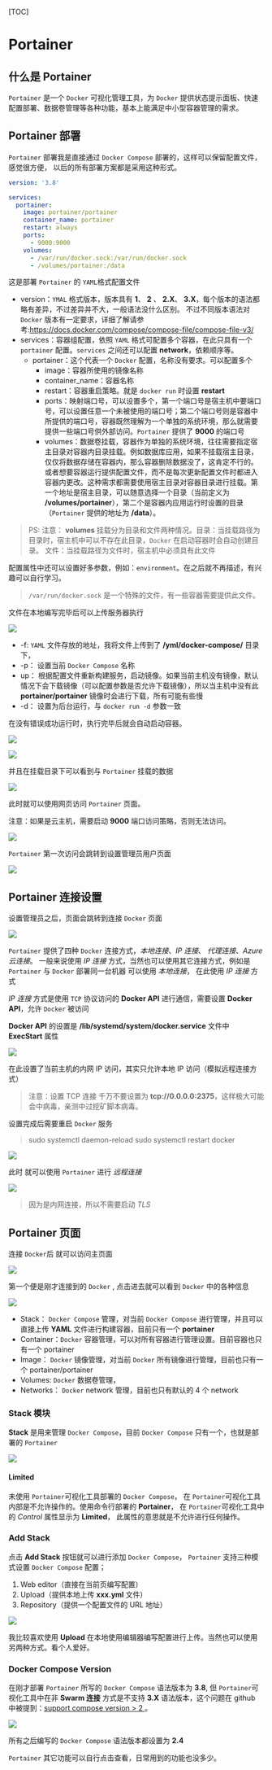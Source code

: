 [TOC]

# Portainer

## 什么是 Portainer

`Portainer` 是一个 `Docker` 可视化管理工具，为 `Docker` 提供状态提示面板、快速配置部署、数据卷管理等各种功能，基本上能满足中小型容器管理的需求。

## Portainer 部署

`Portainer` 部署我是直接通过 `Docker Compose` 部署的，这样可以保留配置文件，感觉很方便， 以后的所有部署方案都是采用这种形式。

```yml
version: '3.8'

services:
  portainer:
    image: portainer/portainer
    container_name: portainer
    restart: always
    ports:
      - 9000:9000
    volumes:
      - /var/run/docker.sock:/var/run/docker.sock
      - /volumes/portainer:/data
```

这是部署 `Portainer` 的 `YAML`格式配置文件

- version：`YMAL` 格式版本，版本具有 **1**、 **2** 、 **2.X**、 **3.X**，每个版本的语法都略有差异，不过差异并不大，一般语法没什么区别。 不过不同版本语法对 `Docker` 版本有一定要求，详细了解请参考:https://docs.docker.com/compose/compose-file/compose-file-v3/
- services：容器组配置，依照 `YAML` 格式可配置多个容器，在此只具有一个 `portainer` 配置。`services` 之间还可以配置 **network**，依赖顺序等。
  - portainer：这个代表一个 `Docker` 配置，名称没有要求。可以配置多个
    - image：容器所使用的镜像名称
    - container_name：容器名称
    - restart：容器重启策略。就是 `docker run` 时设置 **restart**
    - ports：映射端口号，可以设置多个，第一个端口号是宿主机中要端口号，可以设置任意一个未被使用的端口号；第二个端口号则是容器中所提供的端口号，容器既然理解为一个单独的系统环境，那么就需要提供一些端口号供外部访问。`Portainer` 提供了 **9000** 的端口号
    - volumes：数据卷挂载，容器作为单独的系统环境，往往需要指定宿主目录对容器内目录挂载。例如数据库应用，如果不挂载宿主目录，仅仅将数据存储在容器内，那么容器删除数据没了，这肯定不行的。或者想要容器运行提供配置文件，而不是每次更新配置文件时都进入容器内更改。这种需求都需要使用宿主目录对容器目录进行挂载。第一个地址是宿主目录，可以随意选择一个目录（当前定义为 **/volumes/portainer**），第二个是容器内应用运行时设置的目录（`Portainer` 提供的地址为 **/data**）。

> PS: 注意： **volumes** 挂载分为目录和文件两种情况。目录：当挂载路径为目录时，宿主机中可以不存在此目录，`Docker` 在启动容器时会自动创建目录。 文件：当挂载路径为文件时，宿主机中必须具有此文件

配置属性中还可以设置好多参数，例如：`environment`。在之后就不再描述，有兴趣可以自行学习。

> `/var/run/docker.sock` 是一个特殊的文件，有一些容器需要提供此文件。

文件在本地编写完毕后可以上传服务器执行

![](./images/01/11.png)

- -f: `YAML` 文件存放的地址，我将文件上传到了 **/yml/docker-compose/** 目录下，
- -p： 设置当前 `Docker Compose` 名称
- up： 根据配置文件重新构建服务，启动镜像。如果当前主机没有镜像，默认情况下会下载镜像（可以配置参数是否允许下载镜像），所以当主机中没有此 **portainer/portainer** 镜像时会进行下载，所有可能有些慢
- -d： 设置为后台运行，与 `docker run -d` 参数一致

在没有错误成功运行时，执行完毕后就会自动启动容器。

![](./images/01/12.png)

![](./images/01/12_01.png)

并且在挂载目录下可以看到与 `Portainer` 挂载的数据

![](./images/01/12_02.png)

此时就可以使用网页访问 `Portainer` 页面。

注意：如果是云主机，需要启动 **9000** 端口访问策略，否则无法访问。

![](./images/01/13.png)

`Portainer` 第一次访问会跳转到设置管理员用户页面

![](./images/01/14.png)

## Portainer 连接设置

设置管理员之后，页面会跳转到连接 `Docker` 页面

![](./images/01/15.png)

`Portainer` 提供了四种 `Docker` 连接方式，_本地连接_、_IP 连接_、 _代理连接_、_Azure 云连接_。
一般来说使用 _IP 连接_ 方式，当然也可以使用其它连接方式，例如是 `Portainer` 与 `Docker` 部署同一台机器
可以使用 _本地连接_， 在此使用 _IP 连接_ 方式

_IP 连接_ 方式是使用 `TCP` 协议访问的 **Docker API** 进行通信，需要设置 **Docker API**，允许 `Docker` 被访问

**Docker API** 的设置是 **/lib/systemd/system/docker.service** 文件中 **ExecStart** 属性

![](./images/01/16.png)

在此设置了当前主机的内网 IP 访问，其实只允许本地 IP 访问（模拟远程连接方式）

> 注意：设置 TCP 连接 千万不要设置为 **tcp://0.0.0.0:2375**，这样极大可能会中病毒，亲测中过挖矿脚本病毒。

设置完成后需要重启 `Docker` 服务

> sudo systemctl daemon-reload
> sudo systemctl restart docker

![](./images/01/17.png)

此时 就可以使用 `Portainer` 进行 _远程连接_

![](./images/01/18.png)

> 因为是内网连接，所以不需要启动 _TLS_

## Portainer 页面

连接 `Docker`后 就可以访问主页面

![](./images/01/19.png)

第一个便是刚才连接到的 `Docker` , 点击进去就可以看到 `Docker` 中的各种信息

![](./images/01/20.png)

- Stack： `Docker Compose` 管理，对当前 `Docker Compose` 进行管理，并且可以直接上传 **YAML** 文件进行构建容器，目前只有一个 **portainer**
- Container：`Docker` 容器管理，可以对所有容器进行管理设置。目前容器也只有一个 portainer
- Image： `Docker` 镜像管理，对当前 `Docker` 所有镜像进行管理，目前也只有一个 portainer/portainer
- Volumes: `Docker` 数据卷管理，
- Networks： `Docker` network 管理，目前也只有默认的 4 个 network

### Stack 模块

**Stack** 是用来管理 `Docker Compose`，目前 `Docker Compose` 只有一个，也就是部署的 `Portainer`

![](./images/01/21.png)

#### Limited

未使用 `Portainer`可视化工具部署的 `Docker Compose`， 在 `Portainer`可视化工具内部是不允许操作的。使用命令行部署的 **Portainer**， 在 `Portainer`可视化工具中的 _Control_ 属性显示为 **Limited**， 此属性的意思就是不允许进行任何操作。

### Add Stack

点击 **Add Stack** 按钮就可以进行添加 `Docker Compose`， `Portainer` 支持三种模式设置 `Docker Compose` 配置；

1.  Web editor（直接在当前页编写配置）
2.  Upload（提供本地上传 **xxx.yml** 文件）
3.  Repository（提供一个配置文件的 URL 地址）

![](./images/01/22.png)

我比较喜欢使用 **Upload** 在本地使用编辑器编写配置进行上传。当然也可以使用另两种方式。看个人爱好。

### Docker Compose Version

在刚才部署 `Portainer` 所写的 `Docker Compose` 语法版本为 **3.8**, 但 `Portainer`可视化工具中在非 **Swarm 连接** 方式是不支持 **3.X** 语法版本，这个问题在 github 中被提到：[support compose version > 2 ](https://github.com/portainer/portainer/issues/2054)。

![](./images/01/23.png)

所有之后编写的 `Docker Compose` 语法版本都设置为 **2.4**

`Portainer` 其它功能可以自行点击查看，日常用到的功能也没多少。
